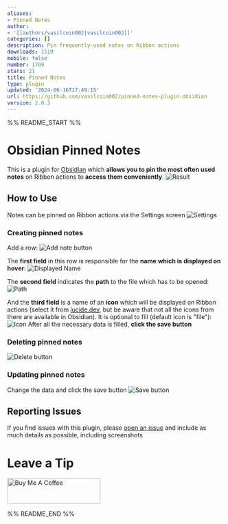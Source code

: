 ```yaml
---
aliases:
- Pinned Notes
author:
- '[[authors/vasilcoin002|vasilcoin002]]'
categories: []
description: Pin frequently-used notes on Ribbon actions
downloads: 1519
mobile: false
number: 1709
stars: 21
title: Pinned Notes
type: plugin
updated: '2024-06-16T17:49:15'
url: https://github.com/vasilcoin002/pinned-notes-plugin-obsidian
version: 2.0.3
---
```


%% README_START %%

# Obsidian Pinned Notes

This is a plugin for [Obsidian](https://obsidian.md/) which **allows you to pin the most often used notes** on Ribbon actions to **access them conveniently**.
![Result](https://i.imgur.com/7v9kdtb.png)

## How to Use
Notes can be pinned on Ribbon actions via the Settings screen
![Settings](https://i.imgur.com/TmAvwDT.png)

### Creating pinned notes
Add a row:
![Add note button](https://i.imgur.com/oCcSFXW.png)

The **first field** in this row is responsible for the **name which is displayed on hover**: 
![Displayed Name](https://i.imgur.com/ZUH3Z8D.png)

The **second field** indicates the **path** to the file which has to be opened:
![Path](https://i.imgur.com/5xVJsBI.png)

And the **third field** is a name of an **icon** which will be displayed on Ribbon actions (select it from [lucide.dev](https://lucide.dev/), but be aware that not all the icons from there are available in Obsidian). It is optional to fill (default icon is "file"):
![Icon](https://i.imgur.com/ct4WxJG.png)
After all the necessary data is filled, **click the save button**

### Deleting pinned notes
![Delete button](https://i.imgur.com/hRJthvQ.png)

### Updating pinned notes
Change the data and click the save button
![Save button](https://i.imgur.com/Vf7IumE.png)

## Reporting Issues
If you find issues with this plugin, please [open an issue](https://github.com/vasilcoin002/pinned-notes-plugin-obsidian/issues/new) and include as much details as possible, including screenshots

# Leave a Tip
<a href="https://buymeacoffee.com/vasilcoin002" target="_blank"><img src="https://cdn.buymeacoffee.com/buttons/v2/default-yellow.png" alt="Buy Me A Coffee" style="height: 60px !important;width: 217px !important;" ></a>


%% README_END %%